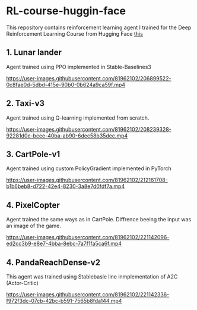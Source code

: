 # RL-course-huggin-face

This repository contains reinforcement learning agent I trained for the Deep Reinforcement Learning Course from Hugging Face [this](https://huggingface.co/deep-rl-course/unit0/introduction?fw=pt)

## 1. Lunar lander

Agent trained using PPO implemented in Stable-Baselines3

https://user-images.githubusercontent.com/81962102/206899522-0c8fae0d-5dbd-415e-90b0-0b624a9ca59f.mp4

## 2. Taxi-v3

Agent trained using Q-learning implemented from scratch.

https://user-images.githubusercontent.com/81962102/208239328-92281d0e-bcee-40ba-ab90-6dec58b35dec.mp4

## 3. CartPole-v1

Agent trained using custom PolicyGradient implemented in PyTorch

https://user-images.githubusercontent.com/81962102/212161708-b1b6beb8-d722-42e4-8230-3a8e7d0fdf7a.mp4

## 4. PixelCopter

Agent trained the same ways as in CartPole. Diffrence beeing the input was an image of the game.

https://user-images.githubusercontent.com/81962102/221142096-ed2cc3b9-e8e7-4bba-8ebc-7a7f1fa5ca6f.mp4

## 4. PandaReachDense-v2

This agent was trained using Stablebasle line inmplementation of A2C (Actor-Critic)

https://user-images.githubusercontent.com/81962102/221142336-f972f3dc-07cb-42bc-b591-7565b8fda144.mp4

